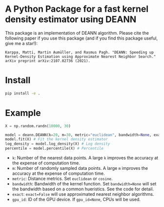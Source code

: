 # A Python Package for a fast kernel density estimator using DEANN

This package is an implementation of DEANN algorithm. Please cite the following paper if you use this package (and if you find this package useful, give me a star!):

```
Karppa, Matti, Martin Aumüller, and Rasmus Pagh. "DEANN: Speeding up Kernel-Density Estimation using Approximate Nearest Neighbor Search." arXiv preprint arXiv:2107.02736 (2021).
```

# Install

```bash
pip install -e .
```

# Example

```python
X = np.random.randn(10000, 30)

model = deann.DEANN(k=20, m=30, metric="euclidean", bandwidth=None, exact=True, gpu_id=None)
model.fit(X) # Fit the kernel density estimator
log_density = model.log_density(X) # Log density
percentile = model.percentile(X) # Percentile
```
- `k`: Number of the nearest data points. A large `k` improves the accuracy at the expense of computation time.
- `m`: Number of randomly sampled data points. A large `m` improves the accuracy at the expense of computation time.
- `metric`: Distance metrics. Set `euclidean` or `cosine`.
- `bandwidth`: Bandwidth of the kernel function. Set `bandwidth=None` will set the bandwidth based on a common hueristics. See the code for detail.
- `exact`: `exact=False` will use approximated nearest neighbor algorithms.
- `gpu_id`: ID of the GPU device. If `gpu_id=None`, CPUs will be used.





